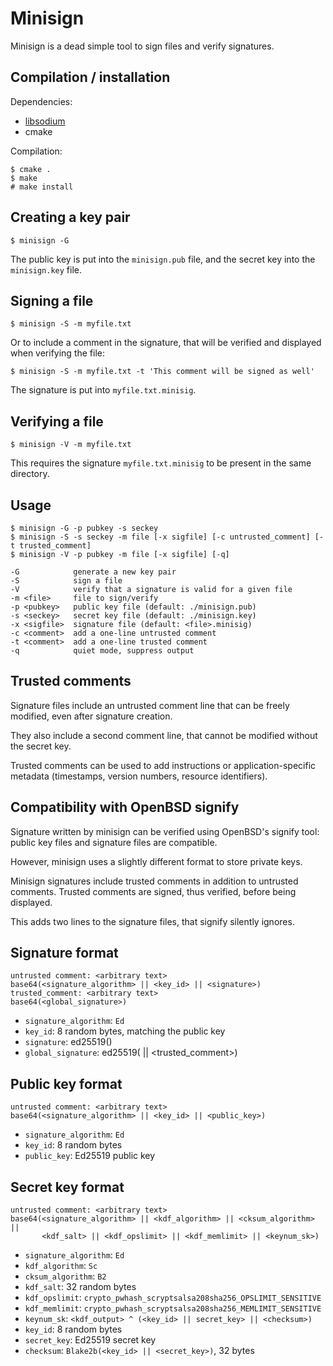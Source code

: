 
Minisign
========

Minisign is a dead simple tool to sign files and verify signatures.

Compilation / installation
--------------------------

Dependencies:
* [libsodium](http://doc.libsodium.org/)
* cmake

Compilation:

    $ cmake .
    $ make
    # make install
    
Creating a key pair
-------------------

    $ minisign -G
    
The public key is put into the `minisign.pub` file, and the secret key
into the `minisign.key` file.

Signing a file
--------------

    $ minisign -S -m myfile.txt
    
Or to include a comment in the signature, that will be verified and
displayed when verifying the file:

    $ minisign -S -m myfile.txt -t 'This comment will be signed as well'
    
The signature is put into `myfile.txt.minisig`.

Verifying a file
----------------

    $ minisign -V -m myfile.txt
    
This requires the signature `myfile.txt.minisig` to be present in the same
directory.

Usage
-----



    $ minisign -G -p pubkey -s seckey    
    $ minisign -S -s seckey -m file [-x sigfile] [-c untrusted_comment] [-t trusted_comment]    
    $ minisign -V -p pubkey -m file [-x sigfile] [-q]
    
    -G            generate a new key pair
    -S            sign a file
    -V            verify that a signature is valid for a given file    
    -m <file>     file to sign/verify
    -p <pubkey>   public key file (default: ./minisign.pub)
    -s <seckey>   secret key file (default: ./minisign.key)
    -x <sigfile>  signature file (default: <file>.minisig)    
    -c <comment>  add a one-line untrusted comment
    -t <comment>  add a one-line trusted comment    
    -q            quiet mode, suppress output

Trusted comments
----------------

Signature files include an untrusted comment line that can be freely
modified, even after signature creation.

They also include a second comment line, that cannot be modified
without the secret key.

Trusted comments can be used to add instructions or application-specific
metadata (timestamps, version numbers, resource identifiers).

Compatibility with OpenBSD signify
----------------------------------

Signature written by minisign can be verified using OpenBSD's signify
tool: public key files and signature files are compatible.

However, minisign uses a slightly different format to store private keys.

Minisign signatures include trusted comments in addition to untrusted
comments. Trusted comments are signed, thus verified, before being
displayed.

This adds two lines to the signature files, that signify silently ignores.

Signature format
----------------

    untrusted comment: <arbitrary text>
    base64(<signature_algorithm> || <key_id> || <signature>)
    trusted_comment: <arbitrary text>
    base64(<global_signature>)
    
* `signature_algorithm`: `Ed`
* `key_id`: 8 random bytes, matching the public key
* `signature`: ed25519(<file data>)
* `global_signature`: ed25519(<signature> || <trusted_comment>)

Public key format
-----------------

    untrusted comment: <arbitrary text>
    base64(<signature_algorithm> || <key_id> || <public_key>)
    
* `signature_algorithm`: `Ed`
* `key_id`: 8 random bytes
* `public_key`: Ed25519 public key

Secret key format
-----------------

    untrusted comment: <arbitrary text>
    base64(<signature_algorithm> || <kdf_algorithm> || <cksum_algorithm> ||
           <kdf_salt> || <kdf_opslimit> || <kdf_memlimit> || <keynum_sk>)

* `signature_algorithm`: `Ed`
* `kdf_algorithm`: `Sc`
* `cksum_algorithm`: `B2`
* `kdf_salt`: 32 random bytes
* `kdf_opslimit`: `crypto_pwhash_scryptsalsa208sha256_OPSLIMIT_SENSITIVE`
* `kdf_memlimit`: `crypto_pwhash_scryptsalsa208sha256_MEMLIMIT_SENSITIVE`
* `keynum_sk`: `<kdf_output> ^ (<key_id> || secret_key> || <checksum>)`
* `key_id`: 8 random bytes
* `secret_key`: Ed25519 secret key
* `checksum`: `Blake2b(<key_id> || <secret_key>)`, 32 bytes
